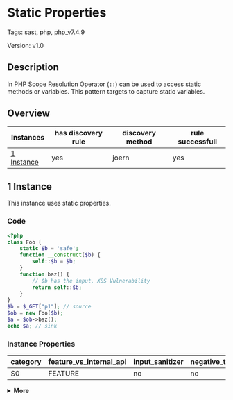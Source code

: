 [//]: # (This file is automatically generated. If you wish to make any changes, please use the JSON files and regenerate this file using the tpframework.)

# Static Properties

Tags: sast, php, php_v7.4.9

Version: v1.0

## Description

In PHP Scope Resolution Operator (`::`) can be used to access static methods or variables. This pattern targets to capture static variables.

## Overview

| Instances                 | has discovery rule   | discovery method   | rule successfull   |
|---------------------------|----------------------|--------------------|--------------------|
| [1 Instance](#1-instance) | yes                  | joern              | yes                |

## 1 Instance

This instance uses static properties.

### Code

```PHP
<?php
class Foo {
    static $b = 'safe';
    function __construct($b) {
        self::$b = $b;
    }
    function baz() {
        // $b has the input, XSS Vulnerability
        return self::$b;
    }
}
$b = $_GET["p1"]; // source
$ob = new Foo($b);
$a = $ob->baz();
echo $a; // sink
```

### Instance Properties

| category   | feature_vs_internal_api   | input_sanitizer   | negative_test_case   | source_and_sink   |
|------------|---------------------------|-------------------|----------------------|-------------------|
| S0         | FEATURE                   | no                | no                   | no                |

<details markdown="1">
<summary>
<b>More</b></summary>

<details markdown="1">
<summary>

### Compile
</summary>

```bash
$_main:
     ; (lines=12, args=0, vars=3, tmps=8)
     ; (before optimizer)
     ; /.../PHP/29_static_properties/1_instance_29_static_properties/1_instance_29_static_properties.php:1-15
     ; return  [] RANGE[0..0]
0000 T3 = FETCH_R (global) string("_GET")
0001 T4 = FETCH_DIM_R T3 string("p1")
0002 ASSIGN CV0($b) T4
0003 V6 = NEW 1 string("Foo")
0004 SEND_VAR_EX CV0($b) 1
0005 DO_FCALL
0006 ASSIGN CV1($ob) V6
0007 INIT_METHOD_CALL 0 CV1($ob) string("baz")
0008 V9 = DO_FCALL
0009 ASSIGN CV2($a) V9
0010 ECHO CV2($a)
0011 RETURN int(1)
LIVE RANGES:
     6: 0004 - 0006 (new)

Foo::__construct:
     ; (lines=4, args=1, vars=1, tmps=1)
     ; (before optimizer)
     ; /.../PHP/29_static_properties/1_instance_29_static_properties/1_instance_29_static_properties.php:4-6
     ; return  [] RANGE[0..0]
0000 CV0($b) = RECV 1
0001 ASSIGN_STATIC_PROP string("b")
0002 OP_DATA CV0($b)
0003 RETURN null

Foo::baz:
     ; (lines=3, args=0, vars=0, tmps=1)
     ; (before optimizer)
     ; /.../PHP/29_static_properties/1_instance_29_static_properties/1_instance_29_static_properties.php:7-10
     ; return  [] RANGE[0..0]
0000 T0 = FETCH_STATIC_PROP_R string("b") (self) (exception)
0001 RETURN T0
0002 RETURN null
```

</details>

<details markdown="1">
<summary>

### Discovery
</summary>

The rule searches for different posibilities one has to initialize static properties.

```scala
val x29 = (name, "29_static_properties_iall", cpg.call(".*ASSIGN_STATIC_PROP.*|.*FETCH_STATIC_PROP_R.*|.*FETCH_STATIC_PROP_W.*|.*FETCH_STATIC_PROP_RW.*").location.toJson);
```

| discovery method   | expected accuracy   |
|--------------------|---------------------|
| joern              | FP                  |

</details>

<details markdown="1"open>
<summary>

### Measurement
</summary>

| Tool        | Comm_1   | Comm_2   | phpSAFE   | Progpilot   | RIPS   | WAP   | Ground Truth   |
|-------------|----------|----------|-----------|-------------|--------|-------|----------------|
| 08 Jun 2021 | yes      | no       | no        | yes         | no     | no    | yes            |
| 17 May 2023 | yes      | no       |           |             |        |       | yes            |

</details>

</details>
